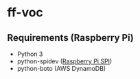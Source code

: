 # ff-voc

## Requirements (Raspberry Pi)

- Python 3
- python-spidev ([Raspberry Pi SPI](https://www.raspberrypi.org/documentation/hardware/raspberrypi/spi/README.md))
- python-boto (AWS DynamoDB)

